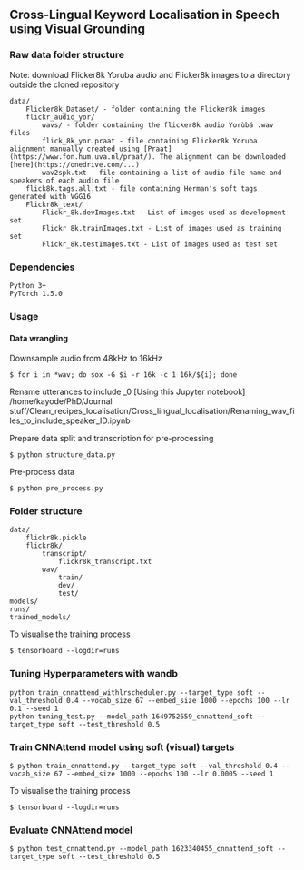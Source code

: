 ## Cross-Lingual Keyword Localisation in Speech using Visual Grounding


### Raw data folder structure
Note: download Flicker8k Yoruba audio and Flicker8k images to a directory outside the cloned repository

    data/
        Flicker8k_Dataset/ - folder containing the Flicker8k images
        flickr_audio_yor/ 
            wavs/ - folder containing the flicker8k audio Yorùbá .wav files
            flick_8k_yor.praat - file containing Flicker8k Yoruba alignment manually created using [Praat](https://www.fon.hum.uva.nl/praat/). The alignment can be downloaded [here](https://onedrive.com/...)
            wav2spk.txt - file containing a list of audio file name and speakers of each audio file
        flick8k.tags.all.txt - file containing Herman's soft tags generated with VGG16
        Flickr8k_text/ 
            Flickr_8k.devImages.txt - List of images used as development set
            Flickr_8k.trainImages.txt - List of images used as training set
            Flickr_8k.testImages.txt - List of images used as test set

### Dependencies

    Python 3+
    PyTorch 1.5.0

### Usage
#### Data wrangling

Downsample audio from 48kHz to 16kHz

    $ for i in *wav; do sox -G $i -r 16k -c 1 16k/${i}; done

Rename utterances to include _0 [Using this Jupyter notebook]
    /home/kayode/PhD/Journal stuff/Clean_recipes_localisation/Cross_lingual_localisation/Renaming_wav_files_to_include_speaker_ID.ipynb

Prepare data split and transcription for pre-processing

    $ python structure_data.py

Pre-process data

    $ python pre_process.py

### Folder structure

    data/
        flickr8k.pickle
        flickr8k/
            transcript/
                flickr8k_transcript.txt
            wav/
                train/
                dev/
                test/
    models/
    runs/
    trained_models/


To visualise the training process

    $ tensorboard --logdir=runs

### Tuning Hyperparameters with wandb
    python train_cnnattend_withlrscheduler.py --target_type soft --val_threshold 0.4 --vocab_size 67 --embed_size 1000 --epochs 100 --lr 0.1 --seed 1
    python tuning_test.py --model_path 1649752659_cnnattend_soft --target_type soft --test_threshold 0.5

### Train CNNAttend model using soft (visual) targets

    $ python train_cnnattend.py --target_type soft --val_threshold 0.4 --vocab_size 67 --embed_size 1000 --epochs 100 --lr 0.0005 --seed 1

To visualise the training process

    $ tensorboard --logdir=runs

### Evaluate CNNAttend model

    $ python test_cnnattend.py --model_path 1623340455_cnnattend_soft --target_type soft --test_threshold 0.5

